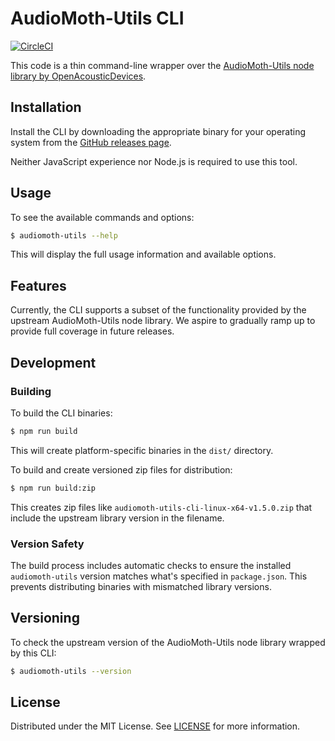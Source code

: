 # AudioMoth-Utils CLI

[![CircleCI](https://dl.circleci.com/status-badge/img/gh/ConservationMetrics/audiomoth-utils-cli/tree/main.svg?style=svg)](https://dl.circleci.com/status-badge/redirect/gh/ConservationMetrics/audiomoth-utils-cli/tree/main)

This code is a thin command-line wrapper over the [AudioMoth-Utils node library by OpenAcousticDevices](https://github.com/OpenAcousticDevices/AudioMoth-Utils).

## Installation

Install the CLI by downloading the appropriate binary for your operating system from the [GitHub releases page](https://github.com/ConservationMetrics/audiomoth-utils-cli/releases).

Neither JavaScript experience nor Node.js is required to use this tool.

## Usage

To see the available commands and options:

```bash
$ audiomoth-utils --help
```

This will display the full usage information and available options.

## Features

Currently, the CLI supports a subset of the functionality provided by the upstream AudioMoth-Utils node library.
We aspire to gradually ramp up to provide full coverage in future releases.

## Development

### Building

To build the CLI binaries:

```bash
$ npm run build
```

This will create platform-specific binaries in the `dist/` directory.

To build and create versioned zip files for distribution:

```bash
$ npm run build:zip
```

This creates zip files like `audiomoth-utils-cli-linux-x64-v1.5.0.zip` that include the upstream library version in the filename.

### Version Safety

The build process includes automatic checks to ensure the installed `audiomoth-utils` version matches what's specified in `package.json`. This prevents distributing binaries with mismatched library versions.

## Versioning

To check the upstream version of the AudioMoth-Utils node library wrapped by this CLI:

```bash
$ audiomoth-utils --version
```


## License

Distributed under the MIT License. See [LICENSE](LICENSE) for more information.
